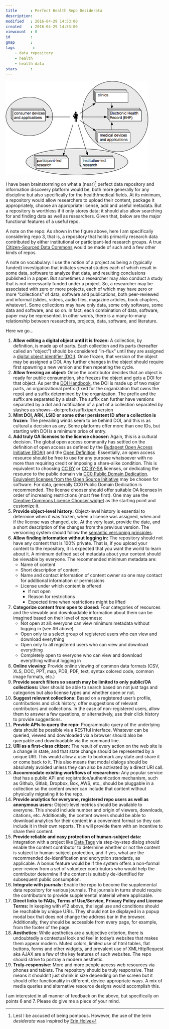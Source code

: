 ```yaml
---
title      : Perfect Health Repo Desiderata
description:
modified   : 2016-04-29 14:53:00
created    : 2016-04-29 14:53:00
viewcount  : 0
id         :
gmap       :
tags        :
    - data repository
    - health
    - health data
stars      :
---
```


<img src="img/repo3.png" width="455">

I have been brainstorming on what a (near)[^1] perfect data repository and information discovery platform would be, both more generally for any discipline but also specifically for the health/medical fields. At its minimum, a repository would allow researchers to upload their content, package it appropriately, choose an appropriate license, add and useful metadata. But a repository is worthless if it only stores data; it should also allow searching for and finding data as well as researchers. Given that, below are the major functional features of a useful repo.

A note on the repo: As shown in the figure above, here I am specifically considering repo 3, that is, a repository that holds primarily research data contributed by either institutional or participant-led research groups. A true [Citizen-Sourced Data Commons](Citizen-Sourced-Data-Commons) would be made of such and a few other kinds of repos.

A note on vocabulary: I use the notion of a project as being a (typically funded) investigation that initiates several studies each of which result in some data, software to analyze that data, and resulting conclusions published in a paper. But sometimes a researcher may also conduct a study that is not necessarily funded under a project. So, a researcher may be associated with zero or more projects, each of which may have zero or more “collections” of data, software and publications, both peer-reviewed and informal (slides, videos, audio files, magazine articles, book chapters, whatever). Some collections may have only data, some only software, some data and software, and so on. In fact, each combination of data, software, paper may be represented. In other words, there is a many-to-many relationship between researchers, projects, data, software, and literature.

Here we go…

1. **Allow editing a digital object until it is frozen:** A collection, by definition, is made up of parts. Each collection and its parts (hereafter called an “object”) should be considered “in-flux” until they are assigned a [digital object identifier (DOI)](https://en.wikipedia.org/wiki/Digital_object_identifier). Once frozen, that version of the object may be assigned a DOI. Any further changes in the object should require first spawning a new version and then repeating the cycle.
2. **Allow freezing an object:** Once the contributor decides that an object is ready for public consumption, she freezes the object and gets a DOI for that object. As per the [DOI Handbook](https://www.doi.org/hb.html), the DOI is made up of two major parts, an organizational prefix (fixed for the organization that owns the repo) and a suffix determined by the organization. The prefix and the suffix are separated by a slash. The suffix can further have versions separated by a dot and notification of a part of a collection separated by slashes as shown—doi:prefix/suffix/part.version
3. **Mint DOI, ARK, LSID or some other persistent ID after a collection is frozen:** The prevailing winds seem to be behind DOI, and this is as cultural a decision as any. Some platforms offer more than one IDs, but starting with DOI is a minimum price of entry.
4. **Add truly OA licenses to the license chooser:** Again, this is a cultural decision. The global open access community has settled on the definition of open access as defined by the [Budapest Open Access Initiative (BOAI)](http://www.budapestopenaccessinitiative.org/boai-10-recommendations) and the [Open Definition](http://opendefinition.org/). Essentially, an open access resource should be free to use for any purpose whatsoever with no more than requiring credit or imposing a share-alike condition. This is equivalent to choosing [CC BY](http://creativecommons.org/licenses/by/4.0/) or [CC BY-SA](http://creativecommons.org/licenses/by-sa/4.0/) licenses, or dedicating the resource to the public domain via [CC0 Public Domain Dedication](http://creativecommons.org/publicdomain/zero/1.0/). [Equivalent licenses from the Open Source Initiative](https://opensource.org/licenses/category) may be chosen for software. For data, generally CC0 Public Domain Dedication is recommended. The license chooser should offer suitable OA licenses in order of increasing restrictions (most free first). One may use the [Creative Commons License Chooser widget](https://wiki.creativecommons.org/wiki/LicenseChooser.js) as the starting point and customize it.
5. **Provide object-level history:** Object-level history is essential to determine when it was frozen, when a license was assigned, when and if the license was changed, etc. At the very least, provide the date, and a short description of the changes from the previous version. The versioning system should follow the [semantic versioning principles](http://semver.org/).
6. **Allow finding information without logging in:** The repository should not have any content that is 100% private. That is, if you upload your content to the repository, it is expected that you want the world to learn about it. A minimum defined set of metadata about your content should be viewable by everyone. The recommended minimum metadata are:
    - Name of content
    - Short description of content
    - Name and contact information of content owner so one may contact for additional information or permissions
    - License under which content is offered
        - If not open
        - Reason for restrictions
        - Expected time when restrictions might be lifted
7. **Categorize content from open to closed:** Four categories of resources and the viewable and downloadable information about them can be imagined based on their level of openness:
    - Not open at all: everyone can view minimum metadata without logging in (see #6 above)
    - Open only to a select group of registered users who can view and download everything
    - Open only to all registered users who can view and download everything
    - Completely open to everyone who can view and download everything without logging in
8. **Online viewing:** Provide online viewing of common data formats (CSV, XLS, DOC, PPT, map, PDB, PDF, text, syntax colored code, common image formats, etc.)
9. **Provide search filters so search may be limited to only public/OA collections:** User should be able to search based on not just tags and categories but also license types and whether open or not.
10. **Suggest relevant collections:** Based on a registered user’s profile, contributions and click history, offer suggestions of relevant contributors and collections. In the case of non-registered users, allow them to answer a few questions, or alternatively, use their click history to provide suggestions.
11. **Provide APIs to query the repo:** Programmatic query of the underlying data should be possible via a RESTful interface. Whatever can be queried, viewed and downloaded via a browser should also be queryable and downloadable via the command line.
12. **URI as a first-class citizen:** The result of every action on the web site is a change in state, and that state change should be represented by a unique URI. This would allow a user to bookmark any state and share it or come back to it. This also means that modal dialogs should be absolutely avoided unless they can also be activated by a direct URI call.
13. **Accommodate existing workflows of researchers:** Any popular service that has a public API and registration/authentication mechanism, such as Github, Gitlab, Dropbox, Box, AWS, etc., should be pluggable in a collection so the content owner can include that content without physically migrating it to the repo.
14. **Provide analytics for everyone, registered repo users as well as anonymous users:** Object-level metrics should be available to everyone. This should include number and origin of viewers, downloads, citations, etc. Additionally, the content owners should be able to download analytics for their content in a convenient format so they can include it in their own reports. This will provide them with an incentive to share their content.
15. **Provide reliable and easy protection of human-subject data:** Integration with a project like [Data Tags](http://datatags.org) via step-by-step dialog should enable the content contributor to determine whether or not the content is subject to human-subject protection, and if yes, what are the recommended de-identification and encryption standards, as applicable. A bonus feature would be if the system offers a non-formal peer-review from a set of volunteer contributors who would help the contributor determine if the content is suitably de-identified for subsequent public consumption.
16. **Integrate with journals:** Enable the repo to become the supplemental data repository for various journals. The journals in turns should require the contributors to provide supplemental material where applicable.
17. **Direct links to FAQs, Terms of Use/Service, Privacy Policy and License Terms:** In keeping with #12 above, the legal use and conditions should be reachable by unique URIs. They should not be displayed in a popup modal box that does not change the address bar in the browser. Additionally, they should be accessible from every page, for example, from the footer of the page.
18. **Aesthetics:** While aesthetics are a subjective criterion, there is undoubtedly a contextual look and feel in today’s websites that makes them appear modern. Muted colors, limited use of html tables, flat buttons, forms and other widgets, and prevalent use of XMLHttpRequest aka AJAX are a few of the key features of such websites. The repo should strive to portray a modern aesthetic.
19. **Truly-responsive:** More and more people access web resources via phones and tablets. The repository should be truly responsive. That means it shouldn’t just shrink in size depending on the screen but it should offer functionality in different, device-appropriate ways. A mix of media queries and alternative resource designs would accomplish this.

I am interested in all manner of feedback on the above, but specifically on points 6 and 7. Please do give me a piece of your mind.

[^1]: Lest I be accused of being pompous. However, the use of the term <i>desiderata</i> was inspired by <a href="http://twitter.com/hsrher" target="blank">Erin Holve</a>

